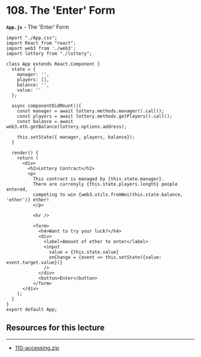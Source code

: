 # 108. The 'Enter' Form

**`App.js`** - The 'Enter' Form
```
import "./App.css";
import React from "react";
import web3 from './web3';
import lottery from "./lottery";
 
class App extends React.Component {
  state = {
    manager: '',
    players: [],
    balance: '',
    value: ''
  };

  async componentDidMount(){
    const manager = await lottery.methods.manager().call();
    const players = await lottery.methods.getPlayers().call();
    const balance = await web3.eth.getBalance(lottery.options.address);

    this.setState({ manager, players, balance});
  }

  render() {    
    return (
      <div>
        <h2>Lottery Contract</h2>
        <p>
          This contract is managed by {this.state.manager}.
          There are currenyly {this.state.players.length} people entered,
          competing to win {web3.utils.fromWei(this.state.balance, 'ether')} ether!
          </p>

          <hr />

          <form>
            <h4>Want to try your luck?</h4>
            <div>
              <label>Amount of ether to enter</label>
              <input
                value = {this.state.value}
                onChange = {event => this.setState({value: event.target.value})}
              />
            </div>
            <button>Enter</button>
          </form>
      </div>
    );
  }
}
export default App;
```

##  Resources for this lecture

---

-   [110-accessing.zip](https://github.com/web3-nfts/bt-web3/raw/main/Curricula/Ethereum-and-Solidity_The_Complete_Developers_Guide/resources/110-accessing.zip)